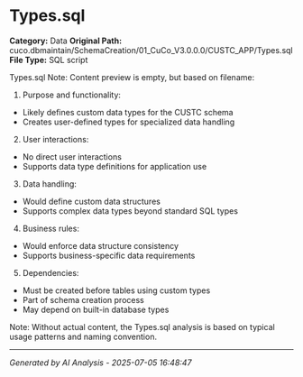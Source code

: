 # Types.sql

**Category:** Data
**Original Path:** cuco.dbmaintain/SchemaCreation/01_CuCo_V3.0.0.0/CUSTC_APP/Types.sql
**File Type:** SQL script

Types.sql
Note: Content preview is empty, but based on filename:

1. Purpose and functionality:
- Likely defines custom data types for the CUSTC schema
- Creates user-defined types for specialized data handling

2. User interactions:
- No direct user interactions
- Supports data type definitions for application use

3. Data handling:
- Would define custom data structures
- Supports complex data types beyond standard SQL types

4. Business rules:
- Would enforce data structure consistency
- Supports business-specific data requirements

5. Dependencies:
- Must be created before tables using custom types
- Part of schema creation process
- May depend on built-in database types

Note: Without actual content, the Types.sql analysis is based on typical usage patterns and naming convention.

---
*Generated by AI Analysis - 2025-07-05 16:48:47*
